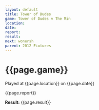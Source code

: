 ```yaml
---
layout: default
title: Tower of Dudes
game: Tower of Dudes v The Min
location: 
date: 
report: 
result: 
next: wonersh
parent: 2012 Fixtures
---
```


# {{page.game}}

Played at {{page.location}} on {{page.date}}

{{page.report}}

**Result:** {{page.result}}
